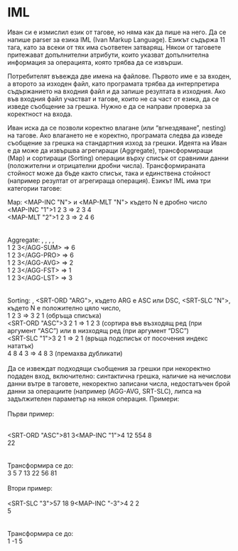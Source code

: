 # IML
Иван си е измислил език от тагове, но няма как да пише на него. Да се напише parser за езика IML (Ivan Markup Language). Езикът съдържа 11 тага, като за всеки от тях има съответен затварящ. Някои от таговете притежават допълнителни атрибути, които указват допълнителна информация за операцията, която трябва да се извърши.

Потребителят въвежда две имена на файлове. Първото име е за входен, а второто за изходен файл, като програмата трябва да интерпретира съдържанието на входния файл и да запише резултата в изходния. Ако във входния файл участват и тагове, които не са част от езика, да се изведе съобщение за грешка. Нужно е да се направи проверка за коректност на входа.

Иван иска да се позволи коректно влагане (или “вгнездяване”, nesting) на тагове. Ако влагането не е коректно, програмата следва да изведе съобщение за грешка на стандартния изход за грешки. Идеята на Иван е да може да извършва агрегиращи (Aggregate), трансформиращи (Map) и сортиращи (Sorting) операции върху списък от сравними данни (положителни и отрицателни дробни числа). Трансформираната стойност може да бъде както списък, така и единствена стойност (например резултат от агрегираща операция). Езикът IML има три категории тагове:

Map: <MAP-INC "N"> и <MAP-MLT "N"> където N е дробно число</br>
<MAP-INC "1">1 2 3</MAP-INC> ⇒ 2 3 4</br>
<MAP-MLT "2">1 2 3</MAP-MLT> ⇒ 2 4 6</br>
</br>
</br>
Aggregate: <AGG-SUM>, <AGG-PRO>, <AGG-AVG>, <AGG-FST>, <AGG-LST></br>
<AGG-SUM>1 2 3\</AGG-SUM> ⇒ 6</br>
<AGG-PRO>1 2 3\</AGG-PRO> ⇒ 6</br>
<AGG-AVG>1 2 3\</AGG-AVG> ⇒ 2</br>
<AGG-FST>1 2 3\</AGG-FST> ⇒ 1</br>
<AGG-LST>1 2 3\</AGG-LST> ⇒ 3</br>
</br>
</br>
Sorting: <SRT-REV>, <SRT-ORD "ARG">, където ARG е ASC или DSC, <SRT-SLC "N">, където N е положително цяло число, <SRT-DST></br>
<SRT-REV>1 2 3</SRT-REV> ⇒ 3 2 1 (обръща списъка)</br>
<SRT-ORD "ASC">3 2 1</SRT-ORD> ⇒ 1 2 3 (сортира във възходящ ред (при аргумент “ASC”) или в низходящ ред (при аргумент “DSC”)</br>
<SRT-SLC "1">3 2 1</SRT-SLC> ⇒ 2 1 (връща подсписък от посочения индекс нататък)</br>
<SRT-DST>4 8 4 3</SRT-DST> ⇒ 4 8 3 (премахва дубликати)</br>
</br>
Да се извеждат подходящи съобщения за грешки при некоректно подаден вход, включително: синтактична грешка, наличие на нечислови данни вътре в таговете, некоректно записани числа, недостатъчен брой данни за операциите (например (AGG-AVG, SRT-SLC), липса на задължителен параметър на някоя операция.
Примери:</br>
</br>
Първи пример:</br>
</br>

<SRT-ORD "ASC">81 3<MAP-INC "1">4 12 55<AGG-AVG>4 8</br>
</AGG-AVG></MAP-INC>22</SRT-ORD></br>
</br>
</br>
Трансформира се до:</br>
3 5 7 13 22 56 81</br>
</br>
Втори пример:</br>
</br>
<SRT-DST><SRT-SLC "3">57 18 9<MAP-INC "-3">4 2 2</br>
  </MAP-INC>5</SRT-SLC></SRT-DST></br>
</br>
</br>
Трансформира се до:</br>
1 -1 5</br>
